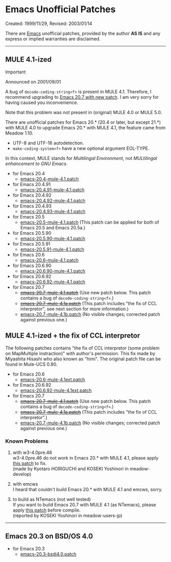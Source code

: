 # Emacs Unofficial Patches

Created: 1999/11/29, Revised: 2003/01/14

There are [Emacs](http://www.gnu.org/software/emacs/emacs.html)
unofficial patches,
provided by the author **AS IS** and any express
or implied warranties are disclaimed.

***
## MULE 4.1-ized

> [!IMPORTANT]
> Announced on 2001/09/01
>
> A bug of `decode-coding-string<f>` is present in MULE 4.1.
Therefore, I recommend upgrading to
[Emacs 20.7 with new patch](emacs-20.7-mule-4.1b.patch).
I am very sorry for having caused you inconvenience.
> 
> Note that this problem was not present in (original) MULE 4.0
or MULE 5.0.

There are unofficial patches
for Emacs 20.\* (20.4 or later, but except 21.\*) with MULE 4.0
to upgrade Emacs 20.\* with MULE 4.1, the feature came from Meadow 1.10.

- UTF-8 and UTF-16 autodetection.
- `make-coding-system<f>` have a new optional argument EOL-TYPE.

In this context,
MULE stands for *Multilingal Environment*,
not *MULtilingal enhancement to GNU Emacs*.

- for Emacs 20.4
	- [emacs-20.4-mule-4.1.patch](emacs-20.4-mule-4.1.patch)
- for Emacs 20.4.91
	- [emacs-20.4.91-mule-4.1.patch](emacs-20.4.91-mule-4.1.patch)
- for Emacs 20.4.92
	- [emacs-20.4.92-mule-4.1.patch](emacs-20.4.92-mule-4.1.patch)
- for Emacs 20.4.93
	- [emacs-20.4.93-mule-4.1.patch](emacs-20.4.93-mule-4.1.patch)
- for Emacs 20.5
	- [emacs-20.5-mule-4.1.patch](emacs-20.5-mule-4.1.patch)
	(This patch can be applied for both of Emacs 20.5 and Emacs 20.5a.)
- for Emacs 20.5.90
	- [emacs-20.5.90-mule-4.1.patch](emacs-20.5.90-mule-4.1.patch)
- for Emacs 20.5.91
	- [emacs-20.5.91-mule-4.1.patch](emacs-20.5.91-mule-4.1.patch)
- for Emacs 20.6
	- [emacs-20.6-mule-4.1.patch](emacs-20.6-mule-4.1.patch)
- for Emacs 20.6.90
	- [emacs-20.6.90-mule-4.1.patch](emacs-20.6.90-mule-4.1.patch)
- for Emacs 20.6.92
	- [emacs-20.6.92-mule-4.1.patch](emacs-20.6.92-mule-4.1.patch)
- for Emacs 20.7
	- ~~[emacs-20.7-mule-4.1.patch](emacs-20.7-mule-4.1.patch)~~
	(Use new patch below.
	This patch contains a bug of `decode-coding-string<f>`.)
	- ~~[emacs-20.7-mule-4.1a.patch](emacs-20.7-mule-4.1a.patch)~~
	(This patch includes "the fix of CCL interpretor",
	see next section for more information.)
	- [emacs-20.7-mule-4.1b.patch](emacs-20.7-mule-4.1b.patch)
	(No visible changes; corrected patch against previous one.)

## MULE 4.1-ized + the fix of CCL interpretor

The following patches contains
"the fix of CCL interpretor (some problem on MapMultiple instraction)"
with author's permission.
This fix made by Miyashita Hisashi who also known as "himi".
The original patch file can be found in Mule-UCS 0.80.

- for Emacs 20.6
	- [emacs-20.6-mule-4.1ext.patch](emacs-20.6-mule-4.1ext.patch)
- for Emacs 20.6.92
	- [emacs-20.6.92-mule-4.1ext.patch](emacs-20.6.92-mule-4.1ext.patch)
- for Emacs 20.7
	- ~~[emacs-20.7-mule-4.1.patch](emacs-20.7-mule-4.1.patch)~~
	(Use new patch below.
	This patch contains a bug of `decode-coding-string<f>`.)
	- ~~[emacs-20.7-mule-4.1a.patch](emacs-20.7-mule-4.1a.patch)~~
	(This patch includes "the fix of CCL interpretor".)
	- [emacs-20.7-mule-4.1b.patch](emacs-20.7-mule-4.1b.patch)
	(No visible changes; corrected patch against previous one.)

### Known Problems

1. with w3-4.0pre.46  
w3-4.0pre.46 do not work in Emacs 20.\* with MULE 4.1,
please apply [this patch](w3-4.0pre.46-mule-sysdp.el.patch) to fix.  
(made by Kyotaro HORIGUCHI and KOSEKI Yoshinori in meadow-develop)

1. with emcws  
I heard that couldn't build Emacs 20.\* with MULE 4.1 and emcws, sorry.

1. to build as NTemacs (not well tested)  
If you want to build Emacs 20.7 with MULE 4.1 (as NTemacs),
please apply [this patch](emacs-20.7-mule-4.1-nt.patch) before compile.  
(reported by KOSEKI Yoshinori in meadow-users-jp)

***
## Emacs 20.3 on BSD/OS 4.0

- for Emacs 20.3
	- [emacs-20.3-bsdi4.0.patch](emacs-20.3-bsdi4.0.patch)
